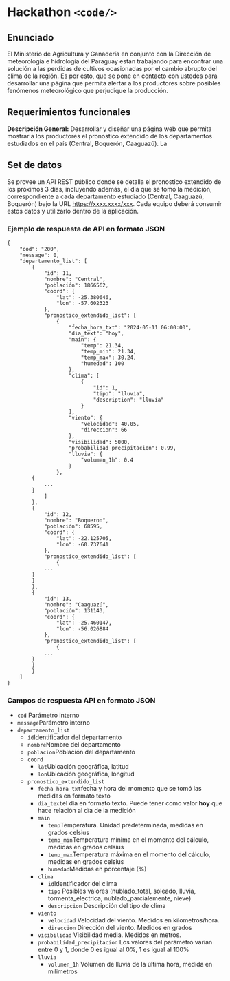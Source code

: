 # Hackathon ```<code/>```
## Enunciado
El Ministerio de Agricultura y Ganadería en conjunto con la Dirección de meteorología e hidrología del Paraguay están trabajando para encontrar una solución a las perdidas de cultivos ocasionadas por el cambio abrupto del clima de la región. Es por esto, que se pone en contacto con ustedes para desarrollar una página que permita alertar a los productores sobre posibles fenómenos meteorológico que perjudique la producción. 

## Requerimientos funcionales
**Descripción General:** Desarrollar y diseñar una página web que permita mostrar a los productores el pronostico extendido de los departamentos estudiados en el país (Central, Boquerón, Caaguazú). La 

## Set de datos
Se provee un API REST público donde se detalla el pronostico extendido de los próximos 3 días, incluyendo además, el día que se tomó la medición, correspondiente a cada departamento estudiado (Central, Caaguazú, Boquerón) bajo la URL https://xxxx.xxxx/xxx. 
Cada equipo deberá consumir estos datos y utilizarlo dentro de la aplicación.

### Ejemplo de respuesta de API en formato JSON
```
{
    "cod": "200",
    "message": 0,
    "departamento_list": [
        {
            "id": 11,
            "nombre": "Central",
            "población": 1866562,
            "coord": {
                "lat": -25.380646,
                "lon": -57.602323
            },
            "pronostico_extendido_list": [
                {
                    "fecha_hora_txt": "2024-05-11 06:00:00",
                    "dia_text": "hoy",
                    "main": {
                        "temp": 21.34,
                        "temp_min": 21.34,
                        "temp_max": 30.24,
                        "humedad": 100
                    },
                    "clima": [
                        {
                            "id": 1,
                            "tipo": "lluvia",
                            "description": "lluvia"
                        }
                    ],
                    "viento": {
                        "velocidad": 40.05,
                        "direccion": 66
                    },
                    "visibilidad": 5000,
                    "probabilidad_precipitacion": 0.99,
                    "lluvia": {
                        "volumen_1h": 0.4
                    }
                },
		{
			...
		}
            ]
        },
        {
            "id": 12,
            "nombre": "Boqueron",
            "población": 68595,
            "coord": {
                "lat": -22.125705,
                "lon": -60.737641
            },
            "pronostico_extendido_list": [
                {
			...
		}
	    ]
        },
        {
            "id": 13,
            "nombre": "Caaguazú",
            "población": 131143,
            "coord": {
                "lat": -25.460147,
                "lon": -56.026884
            },
            "pronostico_extendido_list": [
                {
			...
		}
	    ]
        }
    ]
}
```

### Campos de respuesta API en formato JSON

 - `cod` Parámetro interno
 - `message`Parámetro interno
 - `departamento_list`
	 - `id`Identificador del departamento
	 - `nombre`Nombre del departamento
	 - `poblacion`Población del departamento
	 - `coord`
		 - `lat`Ubicación geográfica, latitud
		 - `lon`Ubicación geográfica, longitud
	 - `pronostico_extendido_list`
		 - `fecha_hora_txt`fecha y hora del momento que se tomó las medidas en formato texto
		 - `dia_text`el día en formato texto. Puede tener como valor **hoy** que hace relación al día de la medición
       - `main`
         - `temp`Temperatura. Unidad predeterminada, medidas en grados celsius
         - `temp_min`Temperatura mínima en el momento del cálculo, medidas en grados celsius
         - `temp_max`Temperatura máxima en el momento del cálculo, medidas en grados celsius
         - `humedad`Medidas en porcentaje (%)
       - `clima`
         - `id`Identificador del clima
         - `tipo` Posibles valores (nublado_total, soleado, lluvia, tormenta_electrica, nublado_parcialemente, nieve)
         - `descripcion` Descripción del tipo de clima
       - `viento`
         - `velocidad` Velocidad del viento. Medidos en kilometros/hora.
         - `direccion` Dirección del viento. Medidos en grados
       - `visibilidad` Visibilidad media. Medidos en metros.
       - `probabilidad_precipitacion` Los valores del parámetro varían entre 0 y 1, donde 0 es igual al 0%, 1 es igual al 100%
       - `lluvia`
         - `volumen_1h` Volumen de lluvia de la última hora, medida en milimetros
